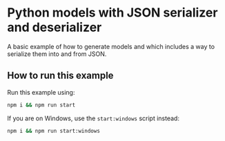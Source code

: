 # Python models with JSON serializer and deserializer

A basic example of how to generate models and which includes a way to serialize them into and from JSON.

## How to run this example

Run this example using:

```sh
npm i && npm run start
```

If you are on Windows, use the `start:windows` script instead:

```sh
npm i && npm run start:windows
```
